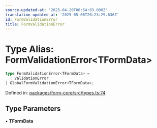 ```yaml
---
source-updated-at: '2025-04-20T06:54:03.000Z'
translation-updated-at: '2025-05-06T20:23:29.636Z'
id: FormValidationError
title: FormValidationError
---
```


<!-- DO NOT EDIT: this page is autogenerated from the type comments -->

# Type Alias: FormValidationError\<TFormData\>

```ts
type FormValidationError<TFormData> = 
  | ValidationError
| GlobalFormValidationError<TFormData>;
```

Defined in: [packages/form-core/src/types.ts:74](https://github.com/TanStack/form/blob/main/packages/form-core/src/types.ts#L74)

## Type Parameters

• **TFormData**
